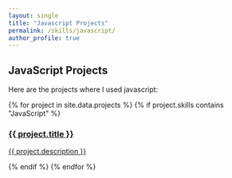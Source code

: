 ```yaml
---
layout: single
title: "Javascript Projects"
permalink: /skills/javascript/
author_profile: true
---
```


## JavaScript Projects

Here are the projects where I used javascript:

<div class="skills-grid">
  {% for project in site.data.projects %}
    {% if project.skills contains "JavaScript" %}
      <div class="tile">
        <a href="{{ project.url }}">
          <h3>{{ project.title }}</h3>
          <p>{{ project.description }}</p>
        </a>
      </div>
    {% endif %}
  {% endfor %}
</div>
